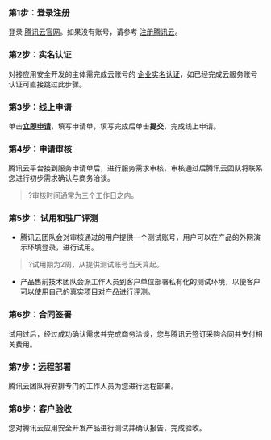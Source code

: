 
### 第1步：登录注册
登录 [腾讯云官网](https://cloud.tencent.com/login)。如果没有账号，请参考 [注册腾讯云](https://cloud.tencent.com/document/product/378/17985)。

### 第2步：实名认证
对接应用安全开发的主体需完成云账号的 [企业实名认证](https://cloud.tencent.com/document/product/378/10496)，如已经完成云服务账号认证可直接跳过此步骤。

### 第3步：线上申请
单击[**立即申请**](https://cloud.tencent.com/apply/p/j8vy9zarwr)，填写申请单，填写完成后单击**提交**，完成线上申请。

### 第4步：申请审核
腾讯云平台接到服务申请单后，进行服务需求审核，审核通过后腾讯云团队将联系您进行初步需求确认与商务洽谈。
>?审核时间通常为三个工作日之内。

### 第5步： 试用和驻厂评测
- 腾讯云团队会对审核通过的用户提供一个测试账号，用户可以在产品的外网演示环境登录，进行试用。
>?试用期为2周，从提供测试账号当天算起。
- 产品售前技术团队会派工作人员到客户单位部署私有化的测试环境，以便客户可以使用自己的真实项目对产品进行评测。

### 第6步：合同签署
试用过后，经过成功确认需求并完成商务洽谈，您与腾讯云签订采购合同并支付相关费用。

### 第7步：远程部署
腾讯云团队将安排专门的工作人员为您进行远程部署。

### 第8步：客户验收
您对腾讯云应用安全开发产品进行测试并确认报告，完成验收。
